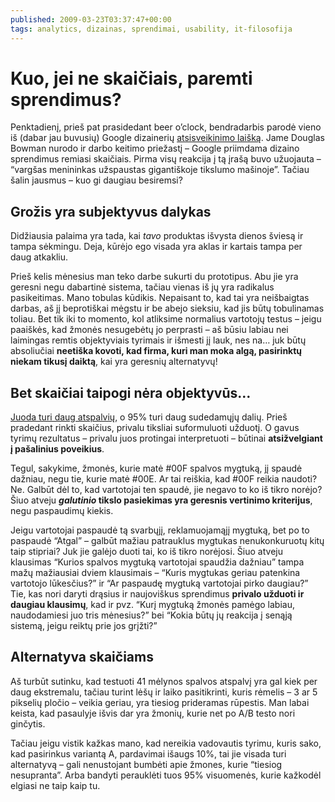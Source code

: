 ```yaml
---
published: 2009-03-23T03:37:47+00:00
tags: analytics, dizainas, sprendimai, usability, it-filosofija
---
```


# Kuo, jei ne skaičiais, paremti sprendimus?

<p>Penktadienį, prieš pat prasidedant beer o’clock, bendradarbis parodė vieno iš (dabar jau buvusių) Google dizainerių <a href="http://stopdesign.com/archive/2009/03/20/goodbye-google.html">atsisveikinimo laišką</a>. Jame Douglas Bowman nurodo ir darbo keitimo priežastį – Google priimdama dizaino sprendimus remiasi skaičiais. Pirma visų reakcija į tą įrašą buvo užuojauta – “vargšas menininkas užspaustas gigantiškoje tikslumo mašinoje”. Tačiau šalin jausmus – kuo gi daugiau besiremsi?<br>
<span id="more-87"></span></p>
<h2>Grožis yra subjektyvus dalykas</h2>
<p>Didžiausia palaima yra tada, kai <em>tavo</em> produktas išvysta dienos šviesą ir tampa sėkmingu. Deja, kūrėjo ego visada yra aklas ir kartais tampa per daug atkakliu.</p>
<p>Prieš kelis mėnesius man teko darbe sukurti du prototipus. Abu jie yra geresni negu dabartinė sistema, tačiau vienas iš jų yra radikalus pasikeitimas. Mano tobulas kūdikis. Nepaisant to, kad tai yra neišbaigtas darbas, aš jį beprotiškai mėgstu ir be abejo sieksiu, kad jis būtų tobulinamas toliau. Bet tik iki to momento, kol atliksime normalius vartotojų testus – jeigu paaiškės, kad žmonės nesugebėtų jo perprasti – aš būsiu labiau nei laimingas remtis objektyviais tyrimais ir išmesti jį lauk, nes na… juk būtų absoliučiai <strong>neetiška kovoti, kad firma, kuri man moka algą, pasirinktų niekam tikusį daiktą</strong>, kai yra geresnių alternatyvų!</p>
<h2>Bet skaičiai taipogi nėra objektyvūs…</h2>
<p><a href="http://www.youtube.com/watch?v=21CBUX-wQGE">Juoda turi daug atspalvių</a>, o 95% turi daug sudedamųjų dalių. Prieš pradedant rinkti skaičius, privalu tiksliai suformuluoti užduotį. O gavus tyrimų rezultatus – privalu juos protingai interpretuoti – būtinai <strong>atsižvelgiant į pašalinius poveikius</strong>.</p>
<p>Tegul, sakykime, žmonės, kurie matė #00F spalvos mygtuką, jį spaudė dažniau, negu tie, kurie matė #00E. Ar tai reiškia, kad #00F reikia naudoti? Ne. Galbūt dėl to, kad vartotojai ten spaudė, jie negavo to ko iš tikro norėjo? Šiuo atveju <strong><em>galutinio</em> tikslo pasiekimas yra geresnis vertinimo kriterijus</strong>, negu paspaudimų kiekis.</p>
<p>Jeigu vartotojai paspaudė tą svarbųjį, reklamuojamąjį mygtuką, bet po to paspaudė “Atgal” – galbūt mažiau patrauklus mygtukas nenukonkuruotų kitų taip stipriai? Juk jie galėjo duoti tai, ko iš tikro norėjosi. Šiuo atveju klausimas “Kurios spalvos mygtuką vartotojai spaudžia dažniau” tampa mažų mažiausiai dviem klausimais – “Kuris mygtukas geriau patenkina vartotojo lūkesčius?” ir “Ar paspaudę mygtuką vartotojai pirko daugiau?” Tie, kas nori daryti drąsius ir naujoviškus sprendimus <strong>privalo užduoti ir daugiau klausimų</strong>, kad ir pvz. “Kurį mygtuką žmonės pamėgo labiau, naudodamiesi juo tris mėnesius?” bei “Kokia būtų jų reakcija į senąją sistemą, jeigu reiktų prie jos grįžti?”</p>
<h2>Alternatyva skaičiams</h2>
<p>Aš turbūt sutinku, kad testuoti 41 mėlynos spalvos atspalvį yra gal kiek per daug ekstremalu, tačiau turint lėšų ir laiko pasitikrinti, kuris rėmelis – 3 ar 5 pikselių pločio – veikia geriau, yra tiesiog prideramas rūpestis. Man labai keista, kad pasaulyje išvis dar yra žmonių, kurie net po A/B testo nori ginčytis.</p>
<p>Tačiau jeigu vistik kažkas mano, kad nereikia vadovautis tyrimu, kuris sako, kad pasirinkus variantą A, pardavimai išaugs 10%, tai jie visada turi alternatyvą – gali nenustojant bumbėti apie žmones, kurie “tiesiog nesupranta”. Arba bandyti perauklėti tuos 95% visuomenės, kurie kažkodėl elgiasi ne taip kaip tu.</p>